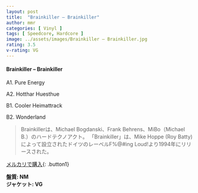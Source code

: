 ```yaml
---
layout: post
title:  "Brainkiller – Brainkiller"
author: mmr
categories: [ Vinyl ]
tags: [ Speedcore, Hardcore ]
image: ../assets/images/Brainkiller – Brainkiller.jpg
rating: 3.5
v-rating: VG
---
```


#### Brainkiller – Brainkiller

A1. Pure Energy

A2. Hotthar Huesthue

B1. Cooler Heimattrack

B2. Wonderland

> Brainkillerは、Michael Bogdanski、Frank Behrens、MiBo（Michael B.）のハードテクノアクト。
「Brainkiller」は、Mike Hoppe (Roy Batty)によって設立されたドイツのレーベルF%@#ing Loud!より1994年にリリースされた。

[メルカリで購入](https://jp.mercari.com/item/m87341186255){: .button1}

<div class="mt-4 mb-4 d-flex align-items-center">
<strong class="mr-1">盤質: NM</strong>
</div>
<div class="mt-4 mb-4 d-flex align-items-center">
<strong class="mr-1">ジャケット: VG</strong>
</div>
